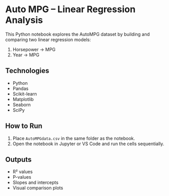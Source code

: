 # Auto MPG – Linear Regression Analysis

This Python notebook explores the AutoMPG dataset by building and comparing two linear regression models:
1. Horsepower → MPG
2. Year → MPG

## Technologies
- Python
- Pandas
- Scikit-learn
- Matplotlib
- Seaborn
- SciPy

## How to Run
1. Place `AutoMPGdata.csv` in the same folder as the notebook.
2. Open the notebook in Jupyter or VS Code and run the cells sequentially.

## Outputs
- R² values
- P-values
- Slopes and intercepts
- Visual comparison plots
